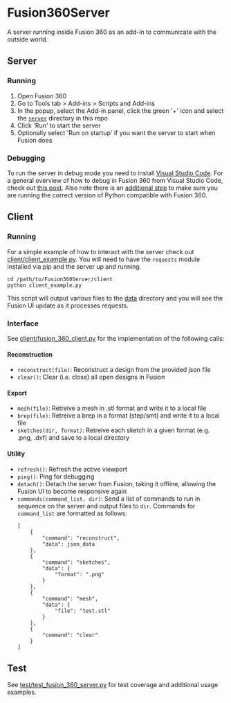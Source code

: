 # Fusion360Server
A server running inside Fusion 360 as an add-in to communicate with the outside world.

## Server
### Running
1. Open Fusion 360
2. Go to Tools tab > Add-ins > Scripts and Add-ins
3. In the popup, select the Add-in panel, click the green '+' icon and select the [`server`](server) directory in this repo
4. Click 'Run' to start the server
5. Optionally select 'Run on startup' if you want the server to start when Fusion does
### Debugging
To run the server in debug mode you need to install [Visual Studio Code](https://code.visualstudio.com/). For a general overview of how to debug in Fusion 360 from Visual Studio Code, check out [this post](https://modthemachine.typepad.com/my_weblog/2019/09/debug-fusion-360-add-ins.html). Also note there is an [additional step](https://modthemachine.typepad.com/my_weblog/2019/10/problem-debugging-python-code.html) to make sure you are running the correct version of Python compatible with Fusion 360.

 
## Client
### Running
For a simple example of how to interact with the server check out [client/client_example.py](client/client_example.py). You will need to have the `requests` module installed via pip and the server up and running.
```
cd /path/to/Fusion360Server/client
python client_example.py
```
This script will output various files to the [data](data) directory and you will see the Fusion UI update as it processes requests.

### Interface
See [client/fusion_360_client.py](client/fusion_360_client.py) for the implementation of the following calls:
#### Reconstruction
- `reconstruct(file)`: Reconstruct a design from the provided json file
- `clear()`: Clear (i.e. close) all open designs in Fusion
#### Export
- `mesh(file)`: Retreive a mesh in .stl format and write it to a local file
- `brep(file)`: Retreive a brep in a format (step/smt) and write it to a local file
- `sketches(dir, format)`: Retreive each sketch in a given format (e.g. .png, .dxf) and save to a local directory
#### Utility
- `refresh()`: Refresh the active viewport
- `ping()`: Ping for debugging
- `detach()`: Detach the server from Fusion, taking it offline, allowing the Fusion UI to become responsive again 
- `commands(command_list, dir)`: Send a list of commands to run in sequence on the server and output files to `dir`. Commands for `command_list` are formatted as follows:
    ```
    [
        {
            "command": "reconstruct",
            "data": json_data
        },
        {
            "command": "sketches",
            "data": {
                "format": ".png"
            }
        },
        {
            "command": "mesh",
            "data": {
                "file": "test.stl"
            }
        },
        {
            "command": "clear"
        }
    ]
    ```

## Test
See [test/test_fusion_360_server.py](test/test_fusion_360_server.py) for test coverage and additional usage examples.


